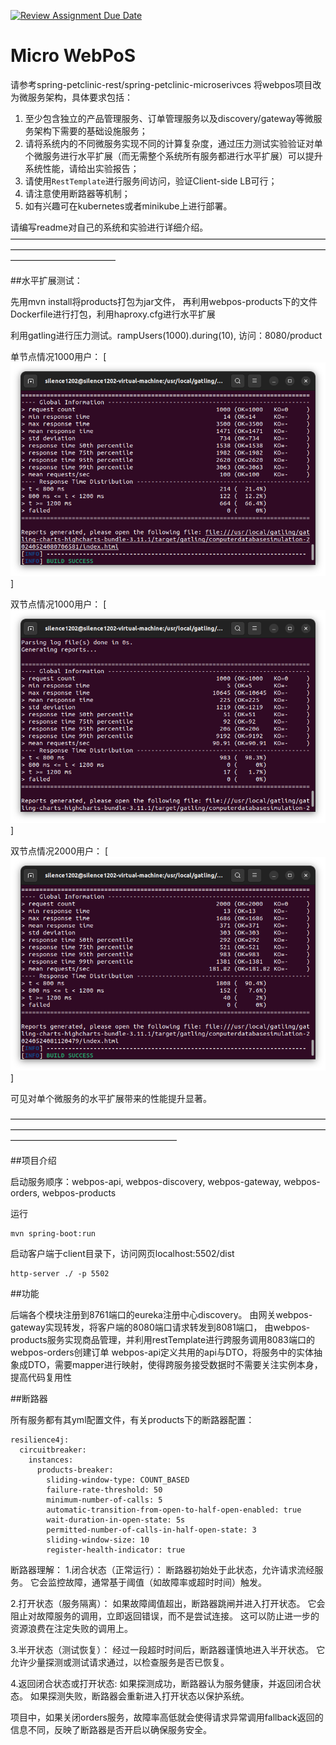 [![Review Assignment Due Date](https://classroom.github.com/assets/deadline-readme-button-24ddc0f5d75046c5622901739e7c5dd533143b0c8e959d652212380cedb1ea36.svg)](https://classroom.github.com/a/IMEm063v)
# Micro WebPoS 


请参考spring-petclinic-rest/spring-petclinic-microserivces 将webpos项目改为微服务架构，具体要求包括：
1. 至少包含独立的产品管理服务、订单管理服务以及discovery/gateway等微服务架构下需要的基础设施服务；
2. 请将系统内的不同微服务实现不同的计算复杂度，通过压力测试实验验证对单个微服务进行水平扩展（而无需整个系统所有服务都进行水平扩展）可以提升系统性能，请给出实验报告；
3. 请使用`RestTemplate`进行服务间访问，验证Client-side LB可行；
4. 请注意使用断路器等机制；
5. 如有兴趣可在kubernetes或者minikube上进行部署。

请编写readme对自己的系统和实验进行详细介绍。
————————————————————————————————————————————————————————————————————————————————————

##水平扩展测试：

先用mvn install将products打包为jar文件，
再利用webpos-products下的文件Dockerfile进行打包，利用haproxy.cfg进行水平扩展

利用gatling进行压力测试。rampUsers(1000).during(10), 访问：8080/product

单节点情况1000用户：
[![本地路径](./resources_images/1.png)]

双节点情况1000用户：
[![本地路径](./resources_images/2.png)]

双节点情况2000用户：
[![本地路径](./resources_images/3.png)]

可见对单个微服务的水平扩展带来的性能提升显著。


———————————————————————————————————————————————————————————————————————————————————————————

##项目介绍

启动服务顺序：webpos-api, webpos-discovery, webpos-gateway, webpos-orders, webpos-products

运行 

```
mvn spring-boot:run
```
启动客户端于client目录下，访问网页localhost:5502/dist
```
http-server ./ -p 5502
```

##功能

后端各个模块注册到8761端口的eureka注册中心discovery。
由网关webpos-gateway实现转发，将客户端的8080端口请求转发到8081端口，
由webpos-products服务实现商品管理，并利用restTemplate进行跨服务调用8083端口的webpos-orders创建订单
webpos-api定义共用的api与DTO，将服务中的实体抽象成DTO，需要mapper进行映射，使得跨服务接受数据时不需要关注实例本身，提高代码复用性

##断路器

所有服务都有其yml配置文件，有关products下的断路器配置：
```
resilience4j:
  circuitbreaker:
    instances:
      products-breaker:
        sliding-window-type: COUNT_BASED
        failure-rate-threshold: 50
        minimum-number-of-calls: 5
        automatic-transition-from-open-to-half-open-enabled: true
        wait-duration-in-open-state: 5s
        permitted-number-of-calls-in-half-open-state: 3
        sliding-window-size: 10
        register-health-indicator: true
```
断路器理解：
1.闭合状态（正常运行）：
断路器初始处于此状态，允许请求流经服务。
它会监控故障，通常基于阈值（如故障率或超时时间）触发。

2.打开状态（服务隔离）：
如果故障阈值超出，断路器跳闸并进入打开状态。
它会阻止对故障服务的调用，立即返回错误，而不是尝试连接。
这可以防止进一步的资源浪费在注定失败的调用上。

3.半开状态（测试恢复）：
经过一段超时时间后，断路器谨慎地进入半开状态。
它允许少量探测或测试请求通过，以检查服务是否已恢复。

4.返回闭合状态或打开状态:
如果探测成功，断路器认为服务健康，并返回闭合状态。
如果探测失败，断路器会重新进入打开状态以保护系统。

项目中，如果关闭orders服务，故障率高低就会使得请求异常调用fallback返回的信息不同，反映了断路器是否开启以确保服务安全。

